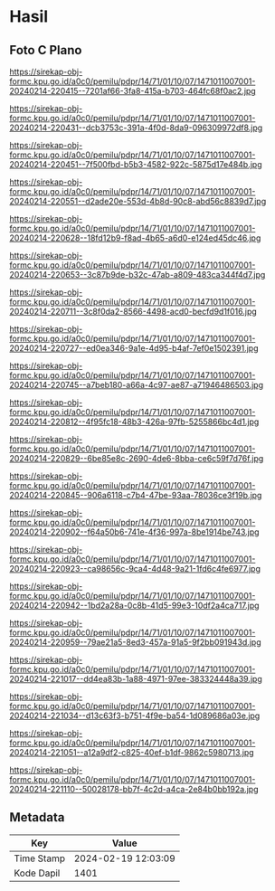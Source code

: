 # Hasil

## Foto C Plano

https://sirekap-obj-formc.kpu.go.id/a0c0/pemilu/pdpr/14/71/01/10/07/1471011007001-20240214-220415--7201af66-3fa8-415a-b703-464fc68f0ac2.jpg

https://sirekap-obj-formc.kpu.go.id/a0c0/pemilu/pdpr/14/71/01/10/07/1471011007001-20240214-220431--dcb3753c-391a-4f0d-8da9-096309972df8.jpg

https://sirekap-obj-formc.kpu.go.id/a0c0/pemilu/pdpr/14/71/01/10/07/1471011007001-20240214-220451--7f500fbd-b5b3-4582-922c-5875d17e484b.jpg

https://sirekap-obj-formc.kpu.go.id/a0c0/pemilu/pdpr/14/71/01/10/07/1471011007001-20240214-220551--d2ade20e-553d-4b8d-90c8-abd56c8839d7.jpg

https://sirekap-obj-formc.kpu.go.id/a0c0/pemilu/pdpr/14/71/01/10/07/1471011007001-20240214-220628--18fd12b9-f8ad-4b65-a6d0-e124ed45dc46.jpg

https://sirekap-obj-formc.kpu.go.id/a0c0/pemilu/pdpr/14/71/01/10/07/1471011007001-20240214-220653--3c87b9de-b32c-47ab-a809-483ca344f4d7.jpg

https://sirekap-obj-formc.kpu.go.id/a0c0/pemilu/pdpr/14/71/01/10/07/1471011007001-20240214-220711--3c8f0da2-8566-4498-acd0-becfd9d1f016.jpg

https://sirekap-obj-formc.kpu.go.id/a0c0/pemilu/pdpr/14/71/01/10/07/1471011007001-20240214-220727--ed0ea346-9a1e-4d95-b4af-7ef0e1502391.jpg

https://sirekap-obj-formc.kpu.go.id/a0c0/pemilu/pdpr/14/71/01/10/07/1471011007001-20240214-220745--a7beb180-a66a-4c97-ae87-a71946486503.jpg

https://sirekap-obj-formc.kpu.go.id/a0c0/pemilu/pdpr/14/71/01/10/07/1471011007001-20240214-220812--4f95fc18-48b3-426a-97fb-5255866bc4d1.jpg

https://sirekap-obj-formc.kpu.go.id/a0c0/pemilu/pdpr/14/71/01/10/07/1471011007001-20240214-220829--6be85e8c-2690-4de6-8bba-ce6c59f7d76f.jpg

https://sirekap-obj-formc.kpu.go.id/a0c0/pemilu/pdpr/14/71/01/10/07/1471011007001-20240214-220845--906a6118-c7b4-47be-93aa-78036ce3f19b.jpg

https://sirekap-obj-formc.kpu.go.id/a0c0/pemilu/pdpr/14/71/01/10/07/1471011007001-20240214-220902--f64a50b6-741e-4f36-997a-8be1914be743.jpg

https://sirekap-obj-formc.kpu.go.id/a0c0/pemilu/pdpr/14/71/01/10/07/1471011007001-20240214-220923--ca98656c-9ca4-4d48-9a21-1fd6c4fe6977.jpg

https://sirekap-obj-formc.kpu.go.id/a0c0/pemilu/pdpr/14/71/01/10/07/1471011007001-20240214-220942--1bd2a28a-0c8b-41d5-99e3-10df2a4ca717.jpg

https://sirekap-obj-formc.kpu.go.id/a0c0/pemilu/pdpr/14/71/01/10/07/1471011007001-20240214-220959--79ae21a5-8ed3-457a-91a5-9f2bb091943d.jpg

https://sirekap-obj-formc.kpu.go.id/a0c0/pemilu/pdpr/14/71/01/10/07/1471011007001-20240214-221017--dd4ea83b-1a88-4971-97ee-383324448a39.jpg

https://sirekap-obj-formc.kpu.go.id/a0c0/pemilu/pdpr/14/71/01/10/07/1471011007001-20240214-221034--d13c63f3-b751-4f9e-ba54-1d089686a03e.jpg

https://sirekap-obj-formc.kpu.go.id/a0c0/pemilu/pdpr/14/71/01/10/07/1471011007001-20240214-221051--a12a9df2-c825-40ef-b1df-9862c5980713.jpg

https://sirekap-obj-formc.kpu.go.id/a0c0/pemilu/pdpr/14/71/01/10/07/1471011007001-20240214-221110--50028178-bb7f-4c2d-a4ca-2e84b0bb192a.jpg


## Metadata

| Key        | Value               |
| ---------- | ------------------- |
| Time Stamp | 2024-02-19 12:03:09 |
| Kode Dapil | 1401                |



